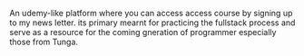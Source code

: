 An udemy-like platform where you can access access  course by signing up to my news letter. its primary mearnt for practicing the fullstack
 process and serve as a resource for the coming gneration of programmer especially those from Tunga.

